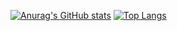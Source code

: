[![Anurag's GitHub stats](https://github-readme-stats.vercel.app/api?username=alexinabox&show_icons=true&theme=nightowl#gh-dark-mode-only)](https://github.com/anuraghazra/github-readme-stats)
[![Top Langs](https://github-readme-stats.vercel.app/api/top-langs/?username=alexinabox&layout=compact&theme=nightowl&exclude_repo=privacykitty)](https://github.com/anuraghazra/github-readme-stats)
